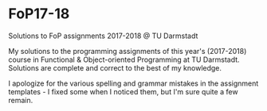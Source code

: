# FoP17-18
Solutions to FoP assignments 2017-2018 @ TU Darmstadt

My solutions to the programming assignments of this year's (2017-2018) course in Functional & Object-oriented Programming at TU Darmstadt.
Solutions are complete and correct to the best of my knowledge.

I apologize for the various spelling and grammar mistakes in the assignment templates - I fixed some when I noticed them, but I'm sure quite a few remain.
